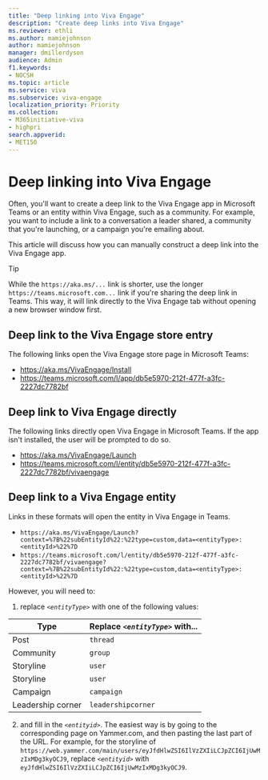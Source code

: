 ```yaml
---
title: "Deep linking into Viva Engage"
description: "Create deep links into Viva Engage"
ms.reviewer: ethli
ms.author: mamiejohnson
author: mamiejohnson
manager: dmillerdyson
audience: Admin
f1.keywords:
- NOCSH
ms.topic: article
ms.service: viva
ms.subservice: viva-engage
localization_priority: Priority
ms.collection:  
- M365initiative-viva
- highpri
search.appverid:
- MET150
---
```

# Deep linking into Viva Engage
Often, you'll want to create a deep link to the Viva Engage app in Microsoft Teams or an entity within Viva Engage, such as a community. For example, you want to include a link to a conversation a leader shared, a community that you're launching, or a campaign you're emailing about.

This article will discuss how you can manually construct a deep link into the Viva Engage app.

> [!TIP]
> While the `https://aka.ms/...` link is shorter, use the longer `https://teams.microsoft.com...` link if you're sharing the deep link in Teams. This way, it will link directly to the Viva Engage tab without opening a new browser window first.

## Deep link to the Viva Engage store entry
The following links open the Viva Engage store page in Microsoft Teams:
- https://aka.ms/VivaEngage/Install
- https://teams.microsoft.com/l/app/db5e5970-212f-477f-a3fc-2227dc7782bf

## Deep link to Viva Engage directly
The following links directly open Viva Engage in Microsoft Teams. If the app isn't installed, the user will be prompted to do so.
- https://aka.ms/VivaEngage/Launch
- https://teams.microsoft.com/l/entity/db5e5970-212f-477f-a3fc-2227dc7782bf/vivaengage


## Deep link to a Viva Engage entity
Links in these formats will open the entity in Viva Engage in Teams. 

- `https://aka.ms/VivaEngage/Launch?context=%7B%22subEntityId%22:%22type=custom,data=<entityType>:<entityId>%22%7D`
- `https://teams.microsoft.com/l/entity/db5e5970-212f-477f-a3fc-2227dc7782bf/vivaengage?context=%7B%22subEntityId%22:%22type=custom,data=<entityType>:<entityId>%22%7D`

However, you will need to:
1. replace _`<entityType>`_ with one of the following values: 

| Type      | Replace _`<entityType>`_ with... |
| --------- | ------------- |
| Post      | `thread`  |
| Community | `group`  |
| Storyline | `user`  |
| Storyline | `user`  |
| Campaign  | `campaign`  |
| Leadership corner | `leadershipcorner`  |
2. and fill in the  _`<entityid>`_. The easiest way is by going to the corresponding page on Yammer.com, and then pasting the last part of the URL. For example, for the storyline of `https://web.yammer.com/main/users/eyJfdHlwZSI6IlVzZXIiLCJpZCI6IjUwMzIxMDg3kyOCJ9`, replace _`<entityid>`_  with `eyJfdHlwZSI6IlVzZXIiLCJpZCI6IjUwMzIxMDg3kyOCJ9`.
